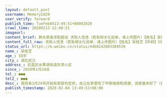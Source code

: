 ```yaml
---
layout: default_post
username: Memory1029
user_verify: forward
publish_time: TueFeb0413:49:51+08002020
crawl_time: 20200212-12:40:51
imageurl: 
content_brief: 肺炎患者求助超话 求助人信息（若有相关化验单，请上传图片）【姓名】吴桂芝【年龄】58岁【所在城市】湖北武汉【所在小区、社区】武昌区水果湖街道东亭小区【患病时间】2020年1月24日【联系方式】●●●【其他紧急联系人】●●●【病情描述】我母亲1月24号开始有感冒的症状，自 ...全文
content_full_raw: 求助人信息（若有相关化验单，请上传图片）【姓名】吴桂芝【年龄】58岁【所在城市】湖北武汉【所在小区、社区】武昌区水果湖街道东亭小区【患病时间】2020年1月24日【联系方式】●●●【其他紧急联系人】●●●【病情描述】我母亲1月24号开始有感冒的症状，自己在家里吃了中联强效和感康，说是基本好了（我与母亲不在一个地方住）。但是29号晚上突然开始有发热的症状，还咳嗽，带有白色棉痰，30号她自己跑到去社区医院去查了手指血，也量了体温，说是没什么大问题，开了磷酸奥司他韦胶囊、莲花清瘟胶囊和头孢。当天我打武昌区市长热线说是让在家吃药观察，不要去去医院，避免交叉感染。31号吃了一天药，感觉症状更严重了，感觉忽冷忽热，除了咳嗽，还恶心想吐，没有食欲，总觉得胸口那里不舒服，晚上还吐了一次，2月1号早上也吐了一次，完全吃不进东西，当天连药也没吃。2月2号因为实在太难受，父亲带母亲去附近的梨园医院发热门诊就诊，做了肺部CT和病毒检测。当天下午CT结果显示两肺多发磨玻璃斑片片状影，医生说是肺炎，让我父亲母亲居家隔离，等待第二天病毒检测结果。3号下午我父亲去拿结果，显示并非甲流乙流支原体衣原体等病毒感染，医生只说是高度疑似，就让我父亲回家。后找认识医生确认过CT结果，这就是冠状病毒肺炎。随后我开始疯狂打电话，然而却是求助无门，从武昌区指挥中心、到所谓隔离专线、再到街道办事处、社区居委会、卫生服务中心、医院，能打的电话都打遍了，所有人都在你推我我推你，只告诉我让我去拿核酸检测的确诊单才能登记排队入院。最后终于得到一个有效消息，赶紧让我爸去社区医院排队开单子做核酸检测，现已排到2月4号下午做检测。但我母亲现在症状已经十分危急，发烧、咳嗽、喘不上气、胸口疼、手抖，不知道她还能支撑多久，就算做了核酸检测拿到结果，也不知道什么时候才能排到队住院。身边已经有好多被确诊但无法入院治疗而在家去世的例子了，现在真的是求助无门，没有人管，感觉已经被ZF抛弃了。请求各位帮忙转发，看有没有哪家医院能收治，救救我母亲！
status_url: https://m.weibo.cn/status/4468242083384539
name_: 吴桂芝
age_: 58岁
city_: 湖北武汉
address_: 武昌区水果湖街道东亭小区
since_: 2020年1月24日
tel_: ●●●
tel2_: ●●●
desc_: 我母亲1月24号开始有感冒的症状，自己在家里吃了中联强效和感康，说是基本好了（我与母亲不在一个地方住）。但是29号晚上突然开始有发热的症状，还咳嗽，带有白色棉痰，30号她自己跑到去社区医院去查了手指血，也量了体温，说是没什么大问题，开了磷酸奥司他韦胶囊、莲花清瘟胶囊和头孢。当天我打武昌区市长热线说是让在家吃药观察，不要去去医院，避免交叉感染。31号吃了一天药，感觉症状更严重了，感觉忽冷忽热，除了咳嗽，还恶心想吐，没有食欲，总觉得胸口那里不舒服，晚上还吐了一次，2月1号早上也吐了一次，完全吃不进东西，当天连药也没吃。2月2号因为实在太难受，父亲带母亲去附近的梨园医院发热门诊就诊，做了肺部CT和病毒检测。当天下午CT结果显示两肺多发磨玻璃斑片片状影，医生说是肺炎，让我父亲母亲居家隔离，等待第二天病毒检测结果。3号下午我父亲去拿结果，显示并非甲流乙流支原体衣原体等病毒感染，医生只说是高度疑似，就让我父亲回家。后找认识医生确认过CT结果，这就是冠状病毒肺炎。随后我开始疯狂打电话，然而却是求助无门，从武昌区指挥中心、到所谓隔离专线、再到街道办事处、社区居委会、卫生服务中心、医院，能打的电话都打遍了，所有人都在你推我我推你，只告诉我让我去拿核酸检测的确诊单才能登记排队入院。最后终于得到一个有效消息，赶紧让我爸去社区医院排队开单子做核酸检测，现已排到2月4号下午做检测。但我母亲现在症状已经十分危急，发烧、咳嗽、喘不上气、胸口疼、手抖，不知道她还能支撑多久，就算做了核酸检测拿到结果，也不知道什么时候才能排到队住院。身边已经有好多被确诊但无法入院治疗而在家去世的例子了，现在真的是求助无门，没有人管，感觉已经被ZF抛弃了。请求各位帮忙转发，看有没有哪家医院能收治，救救我母亲！
publish_timestamp: 2020-02-04 13:49:51+08:00
---
```

